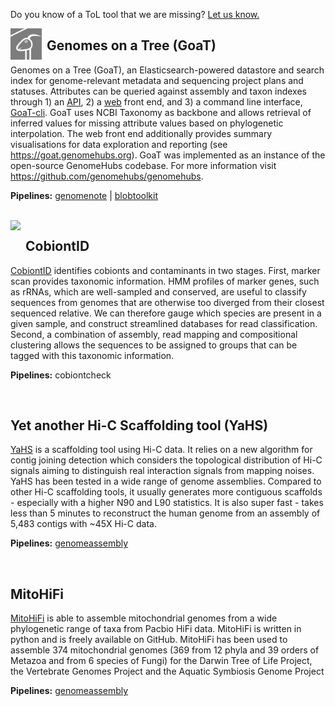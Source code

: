 Do you know of a ToL tool that we are missing? [Let us know.](https://github.com/sanger-tol/pipelines-website/issues/new?assignees=muffato&labels=tool%2Cenhancement&projects=&template=add_tool.yaml&title=%5BTool%5D%3A+)



<img align="left" src="https://raw.githubusercontent.com/genomehubs/genomehubs/main/src/genomehubs-ui/src/client/favicon/icon-512.png" height="50px" style="margin-right: 8px">

## Genomes on a Tree (GoaT)

Genomes on a Tree (GoaT), an Elasticsearch-powered datastore and search index for genome-relevant metadata and sequencing project plans and statuses. Attributes can be queried against assembly and taxon indexes through 1) an [API](https://goat.genomehubs.org/api-docs), 2) a [web](https://goat.genomehubs.org) front end, and 3) a command line interface, [GoaT-cli](https://github.com/genomehubs/goat-cli). GoaT uses NCBI Taxonomy as backbone and allows retrieval of inferred values for missing attribute values based on phylogenetic interpolation. The web front end additionally provides summary visualisations for data exploration and reporting (see https://goat.genomehubs.org). GoaT was implemented as an instance of the open-source GenomeHubs codebase. For more information visit https://github.com/genomehubs/genomehubs.

**Pipelines:** [genomenote](/genomenote) | [blobtoolkit](/blobtoolkit)

</br>

<img align="left" src="https://raw.githubusercontent.com/sanger-tol/pipelines-website/main/markdown/tools/images/cobiontID.png" height="50px" style="margin-right: 8px">

## CobiontID

[CobiontID](https://cobiontid.github.io/) identifies cobionts and contaminants in two stages. First, marker scan provides taxonomic information. HMM profiles of marker genes, such as rRNAs, which are well-sampled and conserved, are useful to classify sequences from genomes that are otherwise too diverged from their closest sequenced relative. We can therefore gauge which species are present in a given sample, and construct streamlined databases for read classification. Second, a combination of assembly, read mapping and compositional clustering allows the sequences to be assigned to groups that can be tagged with this taxonomic information.

**Pipelines:** cobiontcheck

</br>

## Yet another Hi-C Scaffolding tool (YaHS)

[YaHS](http://dx.doi.org/10.1093/bioinformatics/btac808) is a scaffolding tool using Hi-C data. It relies on a new algorithm for contig joining detection which considers the topological distribution of Hi-C signals aiming to distinguish real interaction signals from mapping noises. YaHS has been tested in a wide range of genome assemblies. Compared to other Hi-C scaffolding tools, it usually generates more contiguous scaffolds - especially with a higher N90 and L90 statistics. It is also super fast - takes less than 5 minutes to reconstruct the human genome from an assembly of 5,483 contigs with ~45X Hi-C data.

**Pipelines:** [genomeassembly](/genomeassembly)

</br>

## MitoHiFi

[MitoHiFi](https://www.biorxiv.org/content/10.1101/2022.12.23.521667v2) is able to assemble mitochondrial genomes from a wide phylogenetic range of taxa from Pacbio HiFi data. MitoHiFi is written in python and is freely available on GitHub. MitoHiFi has been used to assemble 374 mitochondrial genomes (369 from 12 phyla and 39 orders of Metazoa and from 6 species of Fungi) for the Darwin Tree of Life Project, the Vertebrate Genomes Project and the Aquatic Symbiosis Genome Project

**Pipelines:** [genomeassembly](/genomeassembly)
